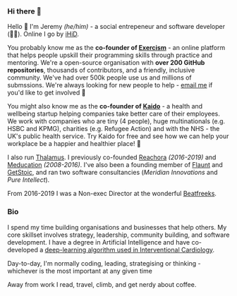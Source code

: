 ### Hi there 👋

Hello 👋 I'm Jeremy _(he/him)_ - a social entrepeneur and software developer (👨‍💻). Online I go by [iHiD](https://twitter.com/iHiD).

You probably know me as the **co-founder of [Exercism](https://exercism.io)** - an online platform that helps people upskill their programming skills through practice and mentoring. We're a open-source organisation with **over 200 GitHub repositories**, thousands of contributors, and a friendly, inclusive community. We've had over 500k people use us and millions of submssions. We're always looking for new people to help - [email me](hello@exercism.io) if you'd like to get involved 🙂

You might also know me as the **co-founder of [Kaido](https://kaido.org)** - a health and wellbeing startup helping companies take better care of their employees. We work with companies who are tiny (4 people), huge multinationals (e.g. HSBC and KPMG), charities (e.g. Refugee Action) and with the NHS - the UK's public health service. Try Kaido for free and see how we can help your workplace be a happier and healthier place! 🙂

I also run [Thalamus](https://thalamus.ai). I previously co-founded [Reachora](https://rutherfordmedicine.com) _(2016-2019)_ and [Meducation](https://meducation.net) _(2008-2016)_. I've also been a founding member of [Flaunt](https://flauntreport.com) and [GetStoic](https://getstoic.com), and ran two software consultancies (_Meridian Innovations_ and _Pure Intellect_). 

From 2016-2019 I was a Non-exec Director at the wonderful [Beatfreeks](https://beatfreeks.com/).

### Bio

I spend my time building organisations and businesses that help others. My core skillset involves strategy, leadership, community building, and software development. I have a degree in Artificial Intelligence and have co-developed a [deep-learning algorithm used in Interventional Cardiology](https://patentscope2.wipo.int/search/en/detail.jsf?docId=WO2019122919&tab=PCTBIBLIO). 

Day-to-day, I'm normally coding, leading, strategising or thinking - whichever is the most important at any given time

Away from work I read, travel, climb, and get nerdy about coffee.
